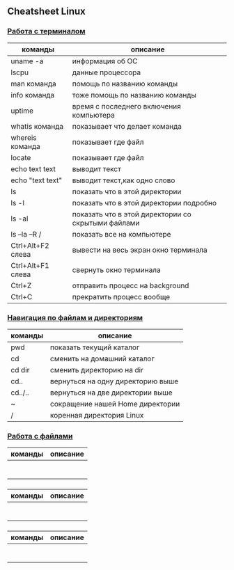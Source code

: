 ## **Cheatsheet Linux**

### [Работа с терминалом](https://youtu.be/jP2dsNqXeYU)

| команды           | описание                                           |
| ----------------- | -------------------------------------------------- |
| uname -a          | информация об OC                                   |
| lscpu             | данные процессора                                  |
| man команда       | помощь по названию команды                         |
| info команда      | тоже помощь по названию команды                    |
| uptime            | время с последнего включения компьютера            |
| whatis команда    | показывает что делает команда                      |
| whereis команда   | показывает где файл                                |
| locate            | показывает где файл                                |
| echo text text    | выводит текст                                      |
| echo "text text"  | выводит текст,как одно слово                       |
| ls                | показать что в этой директории                     |
| ls -l             | показать что в этой директории подробно            |
| ls -al            | показать что в этой директории со скрытыми файлами |
| ls –la –R /       | показать все на компьютере                         |
| Сtrl+Alt+F2 слева | вывести на весь экран окно терминала               |
| Сtrl+Alt+F1 слева | свернуть окно терминала                            |
| Ctrl+Z            | отправить процесс на background                    |
| Ctrl+C            | прекратить процесс вообще                          |

### [Навигация по файлам и директориям](https://youtu.be/qoEWSWw6ErM)

| команды | описание                          |
| ------- | --------------------------------- |
| pwd     | показать текущий каталог          |
| cd      | сменить на домашний каталог       |
| cd dir  | сменить директорию на dir         |
| cd..    | вернуться на одну директорию выше |
| cd../.. | вернуться на две директории выше  |
| ~       | сокращение нашей Home директории  |
| /       | коренная директория Linux         |

### [Работа с файлами](https://youtu.be/GZkeTXzMGh0)

| команды | описание |
| ------- | -------- |
|         |          |
|         |          |
|         |          |
|         |          |
|         |          |
|         |          |
|         |          |

### []()

| команды | описание |
| ------- | -------- |
|         |          |
|         |          |
|         |          |
|         |          |
|         |          |
|         |          |
|         |          |

### []()

| команды | описание |
| ------- | -------- |
|         |          |
|         |          |
|         |          |
|         |          |
|         |          |
|         |          |
|         |          |
